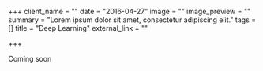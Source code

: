 +++
client_name = ""
date = "2016-04-27"
image = ""
image_preview = ""
summary = "Lorem ipsum dolor sit amet, consectetur adipiscing elit."
tags = []
title = "Deep Learning"
external_link = ""

+++

Coming soon